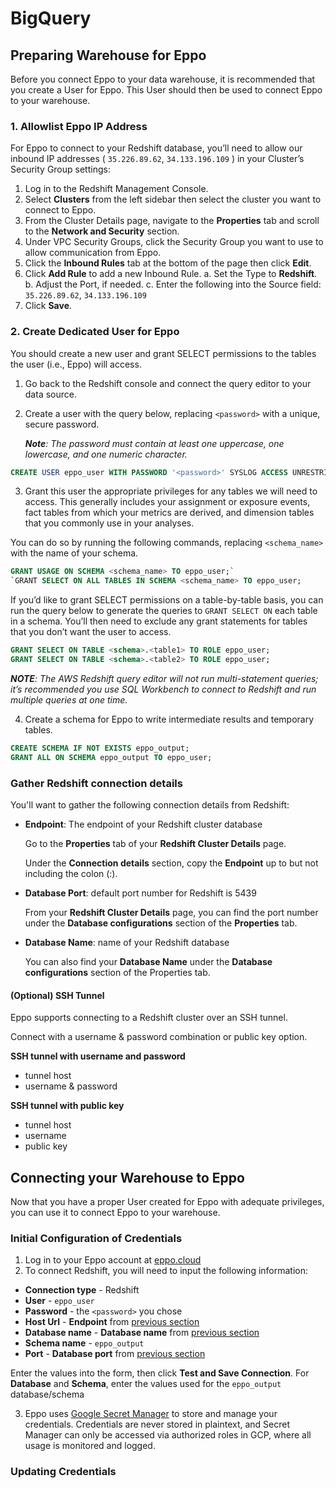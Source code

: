 # BigQuery

## Preparing Warehouse for Eppo

Before you connect Eppo to your data warehouse, it is recommended that you create a User for Eppo. This User  should then be used to connect Eppo to your warehouse.

### 1. Allowlist Eppo IP Address

For Eppo to connect to your Redshift database, you’ll need to allow our inbound IP addresses ( `35.226.89.62`, `34.133.196.109` ) in your Cluster’s Security Group settings:

1. Log in to the Redshift Management Console.
2. Select **Clusters** from the left sidebar then select the cluster you want to connect to Eppo.
3. From the Cluster Details page, navigate to the **Properties** tab and scroll to the **Network and Security** section.
4. Under VPC Security Groups, click the Security Group you want to use to allow communication from Eppo.
5. Click the **Inbound Rules** tab at the bottom of the page then click **Edit**.
6. Click **Add Rule** to add a new Inbound Rule.
    a. Set the Type to **Redshift**.
    b. Adjust the Port, if needed.
    c. Enter the following into the Source field: `35.226.89.62`, `34.133.196.109`
7. Click **Save**.

### 2. Create Dedicated User for Eppo

You should create a new user and grant SELECT permissions to the tables the user (i.e., Eppo) will access.

1. Go back to the Redshift console and connect the query editor to your data source.
2. Create a user with the query below, replacing `<password>` with a unique, secure password.

    _**Note**: The password must contain at least one uppercase, one lowercase, and one numeric character._

```sql
CREATE USER eppo_user WITH PASSWORD '<password>' SYSLOG ACCESS UNRESTRICTED;
```

3. Grant this user the appropriate privileges for any tables we will need to access. This
generally includes your assignment or exposure events, fact tables from which your
metrics are derived, and dimension tables that you commonly use in your analyses.

You can do so by running the following commands, replacing `<schema_name>` with the name of your schema.

```sql
GRANT USAGE ON SCHEMA <schema_name> TO eppo_user;`
`GRANT SELECT ON ALL TABLES IN SCHEMA <schema_name> TO eppo_user;
```

If you’d like to grant SELECT permissions on a table-by-table basis, you can run the query below to generate the queries to `GRANT SELECT ON` each table in a schema. You’ll then need to exclude any grant statements for tables that you don’t want the user to access.

```sql
GRANT SELECT ON TABLE <schema>.<table1> TO ROLE eppo_user;
GRANT SELECT ON TABLE <schema>.<table2> TO ROLE eppo_user;
```

_**NOTE**: The AWS Redshift query editor will not run multi-statement queries; it’s recommended you use SQL Workbench to connect to Redshift and run multiple queries at one time._

4. Create a schema for Eppo to write intermediate results and temporary tables.
```sql
CREATE SCHEMA IF NOT EXISTS eppo_output;
GRANT ALL ON SCHEMA eppo_output TO eppo_user;
```

### Gather Redshift connection details

You'll want to gather the following connection details from Redshift:

- **Endpoint**: The endpoint of your Redshift cluster database

    Go to the **Properties** tab of your **Redshift Cluster Details** page.

    Under the **Connection details** section, copy the **Endpoint** up to but not including the colon (:).

- **Database Port**: default port number for Redshift is 5439

    From your **Redshift Cluster Details** page, you can find the port number under the **Database configurations** section of the **Properties** tab.

- **Database Name**: name of your Redshift database

    You can also find your **Database Name** under the **Database configurations** section of the Properties tab.

#### (Optional) SSH Tunnel

Eppo supports connecting to a Redshift cluster over an SSH tunnel.

Connect with a username & password combination or public key option.

**SSH tunnel with username and password**

* tunnel host
* username & password

**SSH tunnel with public key**

* tunnel host
* username
* public key

## Connecting your Warehouse to Eppo

Now that you have a proper User created for Eppo with adequate privileges, you can use it to connect Eppo to your warehouse.

### Initial Configuration of Credentials

1. Log in to your Eppo account at [eppo.cloud](https://eppo.cloud/)
2. To connect Redshift, you will need to input the following information:

- **Connection type** - Redshift
- **User** - `eppo_user`
- **Password** - the `<password>` you chose
- **Host Url** - **Endpoint** from [previous section](#gather-redshift-connection-details)
- **Database name** - **Database name** from [previous section](#gather-redshift-connection-details)
- **Schema name** - `eppo_output`
- **Port** - **Database port** from [previous section](#gather-redshift-connection-details)

Enter the values into the form, then click **Test and Save Connection**. For **Database** and **Schema**, enter the values used for the `eppo_output` database/schema

3. Eppo uses [Google Secret Manager](https://cloud.google.com/secret-manager) to store and manage your credentials. Credentials are never stored in plaintext, and Secret Manager can only be accessed via authorized roles in GCP, where all usage is monitored and logged.

### Updating Credentials
